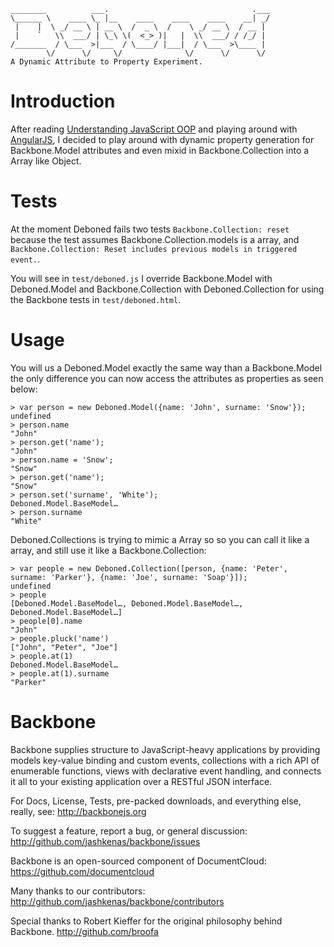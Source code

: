 	________          ___.                                .___
	\______ \    ____ \_ |__    ____    ____    ____    __| _/
	 |    |  \ _/ __ \ | __ \  /  _ \  /    \ _/ __ \  / __ | 
	 |    `   \\  ___/ | \_\ \(  <_> )|   |  \\  ___/ / /_/ | 
	/_______  / \___  >|___  / \____/ |___|  / \___  >\____ | 
	        \/      \/     \/              \/      \/      \/ 
	A Dynamic Attribute to Property Experiment.

# Introduction

After reading [Understanding JavaScript OOP](http://killdream.github.io/2011/10/09/understanding-javascript-oop.html) and playing around with [AngularJS](http://angularjs.org/), I decided to play around with dynamic property generation for Backbone.Model attributes and even mixid in Backbone.Collection into a Array like Object.

# Tests

At the moment Deboned fails two tests `Backbone.Collection: reset` because the test assumes Backbone.Collection.models is a array, and `Backbone.Collection: Reset includes previous models in triggered event.`.

You will see in `test/deboned.js` I override Backbone.Model with Deboned.Model and Backbone.Collection with Deboned.Collection for using the Backbone tests in `test/deboned.html`.
  
# Usage

You will us a Deboned.Model exactly the same way than a Backbone.Model the only difference you can now access the attributes as properties as seen below:
 
	
	> var person = new Deboned.Model({name: 'John', surname: 'Snow'});
	undefined
	> person.name
	"John"
	> person.get('name');
	"John"
	> person.name = 'Snow';
	"Snow"
	> person.get('name');
	"Snow"
	> person.set('surname', 'White');
	Deboned.Model.BaseModel…
	> person.surname
	"White"

Deboned.Collections is trying to mimic a Array so so you can call it like a array, and still use it like a Backbone.Collection:

	> var people = new Deboned.Collection([person, {name: 'Peter', surname: 'Parker'}, {name: 'Joe', surname: 'Soap'}]);
	undefined
	> people
	[Deboned.Model.BaseModel…, Deboned.Model.BaseModel…, Deboned.Model.BaseModel…]
	> people[0].name
	"John"
	> people.pluck('name')
	["John", "Peter", "Joe"]
	> people.at(1)
	Deboned.Model.BaseModel…
	> people.at(1).surname
	"Parker"

# Backbone

Backbone supplies structure to JavaScript-heavy applications by providing models key-value binding and custom events, collections with a rich API of enumerable functions, views with declarative event handling, and connects it all to your existing application over a RESTful JSON interface.

For Docs, License, Tests, pre-packed downloads, and everything else, really, see:
http://backbonejs.org

To suggest a feature, report a bug, or general discussion:
http://github.com/jashkenas/backbone/issues

Backbone is an open-sourced component of DocumentCloud:
https://github.com/documentcloud

Many thanks to our contributors:
http://github.com/jashkenas/backbone/contributors

Special thanks to Robert Kieffer for the original philosophy behind Backbone.
http://github.com/broofa
